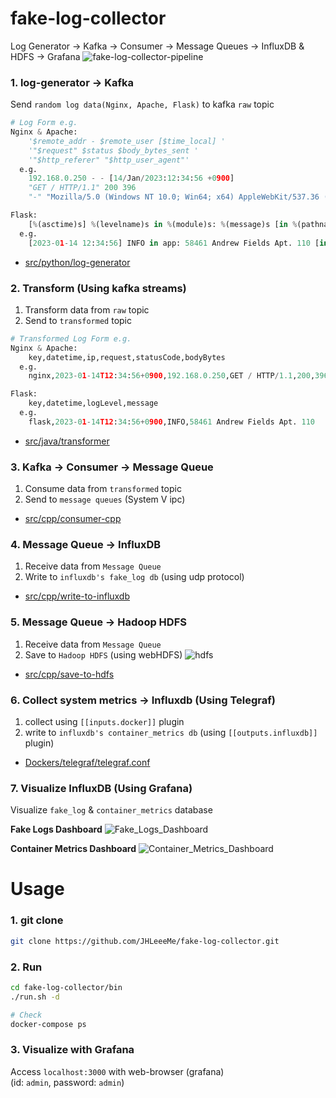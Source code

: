 # fake-log-collector
Log Generator -> Kafka  -> Consumer -> Message Queues -> InfluxDB & HDFS -> Grafana
![fake-log-collector-pipeline](https://user-images.githubusercontent.com/31606119/218061194-35aee0cf-bec6-4527-b578-f1132febaa49.jpeg)

### 1. log-generator -> Kafka
Send `random log data(Nginx, Apache, Flask)` to kafka `raw` topic
```python
# Log Form e.g.
Nginx & Apache: 
    '$remote_addr - $remote_user [$time_local] '                            
    '"$request" $status $body_bytes_sent '                                  
    '"$http_referer" "$http_user_agent"'                                    
  e.g.                                                                      
    192.168.0.250 - - [14/Jan/2023:12:34:56 +0900]                          
    "GET / HTTP/1.1" 200 396                                                
    "-" "Mozilla/5.0 (Windows NT 10.0; Win64; x64) AppleWebKit/537.36 (KHTML, like Gecko) Chrome/57.0.2987.133 Safari/537.36"

Flask:
    [%(asctime)s] %(levelname)s in %(module)s: %(message)s [in %(pathname)s:%(lineno)d]
  e.g.                                                                      
    [2023-01-14 12:34:56] INFO in app: 58461 Andrew Fields Apt. 110 [in /path/to/app.py:123]
```
  - [src/python/log-generator](https://github.com/JHLeeeMe/fake-log-collector/tree/master/src/python/log-generator)

### 2. Transform (Using kafka streams)
  1. Transform data from `raw` topic  
  2. Send to `transformed` topic
```python
# Transformed Log Form e.g.
Nginx & Apache:
    key,datetime,ip,request,statusCode,bodyBytes
  e.g.
    nginx,2023-01-14T12:34:56+0900,192.168.0.250,GET / HTTP/1.1,200,396

Flask:
    key,datetime,logLevel,message
  e.g.
    flask,2023-01-14T12:34:56+0900,INFO,58461 Andrew Fields Apt. 110
```
  - [src/java/transformer](https://github.com/JHLeeeMe/fake-log-collector/tree/master/src/java/transformer)

### 3. Kafka -> Consumer -> Message Queue
  1. Consume data from `transformed` topic  
  2. Send to `message queues` (System V ipc)
  - [src/cpp/consumer-cpp](https://github.com/JHLeeeMe/fake-log-collector/tree/master/src/cpp/consumer-cpp)

### 4. Message Queue -> InfluxDB
  1. Receive data from `Message Queue`  
  2. Write to `influxdb's fake_log db` (using udp protocol)
  - [src/cpp/write-to-influxdb](https://github.com/JHLeeeMe/fake-log-collector/tree/master/src/cpp/write-to-influxdb)
  
### 5. Message Queue -> Hadoop HDFS
  1. Receive data from `Message Queue`  
  2. Save to `Hadoop HDFS` (using webHDFS)
![hdfs](https://user-images.githubusercontent.com/31606119/218249342-fcaa2362-1d3a-4343-a5ca-4c4eadcaab0e.jpg)
  - [src/cpp/save-to-hdfs](https://github.com/JHLeeeMe/fake-log-collector/tree/master/src/cpp/save-to-hdfs)
  
### 6. Collect system metrics -> Influxdb (Using Telegraf)
  1. collect using `[[inputs.docker]]` plugin  
  2. write to `influxdb's container_metrics db` (using `[[outputs.influxdb]]` plugin)
  - [Dockers/telegraf/telegraf.conf](https://github.com/JHLeeeMe/fake-log-collector/blob/master/Dockers/telegraf/telegraf.conf)

### 7. Visualize InfluxDB (Using Grafana)
Visualize `fake_log` & `container_metrics` database

**Fake Logs Dashboard**
![Fake_Logs_Dashboard](https://user-images.githubusercontent.com/31606119/218243939-5a7d2777-114e-4e7d-980c-6ac72c945da3.jpg)

**Container Metrics Dashboard**
![Container_Metrics_Dashboard](https://user-images.githubusercontent.com/31606119/218243941-869dfca0-791c-4f45-92c4-b1062724e68b.jpg)

# Usage
### 1. git clone
```bash
git clone https://github.com/JHLeeeMe/fake-log-collector.git
```

### 2. Run
```bash
cd fake-log-collector/bin
./run.sh -d

# Check
docker-compose ps
```

### 3. Visualize with Grafana
Access `localhost:3000` with web-browser (grafana)  
(id: `admin`, password: `admin`)
